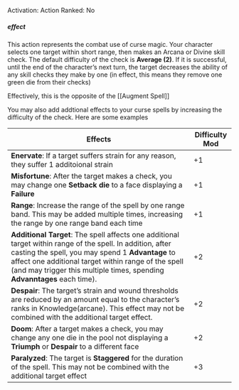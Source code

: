 Activation: Action
Ranked: No
##### effect
This action represents the combat use of curse magic. Your character selects one target within short range, then makes an Arcana or Divine skill check. The default difficulty of the check is **Average (2)**. If it is successful, until the end of the character’s next turn, the target decreases the ability of any skill checks they make by one (in effect, this means they remove one green die from their checks)

Effectively, this is the opposite of the [[Augment Spell]]

You may also add addtional effects to your curse spells by increasing the difficulty of the check. Here are some examples

| **Effects**                                                                                                                                                                                                                                                                                         | **Difficulty Mod** |
| --------------------------------------------------------------------------------------------------------------------------------------------------------------------------------------------------------------------------------------------------------------------------------------------------- | ------------------ |
| **Enervate**: If a target suffers strain for any reason, they suffer 1 additoional strain                                                                                                                                                                                                           | +1                 |
| **Misfortune**: After the target makes a check, you may change one **Setback die** to a face displaying a **Failure**                                                                                                                                                                               | +1                 |
| **Range**: Increase the range of the spell by one range band. This may be added multiple times, increasing the range by one range band each time                                                                                                                                                    | +1                 |
| **Additional Target**:  The spell affects one additional target within range of the spell. In addition, after casting the spell, you may spend 1 **Advantage** to affect one additional target within range of the spell (and may trigger this multiple times, spending **Advanntages** each time). | +2                 |
| **Despair**: The target’s strain and wound thresholds are reduced by an amount equal to the character’s ranks in Knowledge(arcane). This effect may not be combined with the additional target effect.                                                                                              | +2                 |
| **Doom**:  After a target makes a check, you may change any one die in the pool not displaying a **Triumph** or **Despair** to a different face                                                                                                                                                                         | +2                 |
| **Paralyzed**: The target is **Staggered** for the duration of the spell. This may not be combined with the additional target effect                                                                                                                                                                | +3                   |
